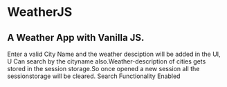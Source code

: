 # WeatherJS
## A Weather App with Vanilla JS.

Enter a valid City Name and the weather desciption will be added in the UI, U Can search by the cityname also.Weather-description of cities gets stored in the session storage.So once opened a new session all the sessionstorage will be cleared. Search Functionality Enabled
